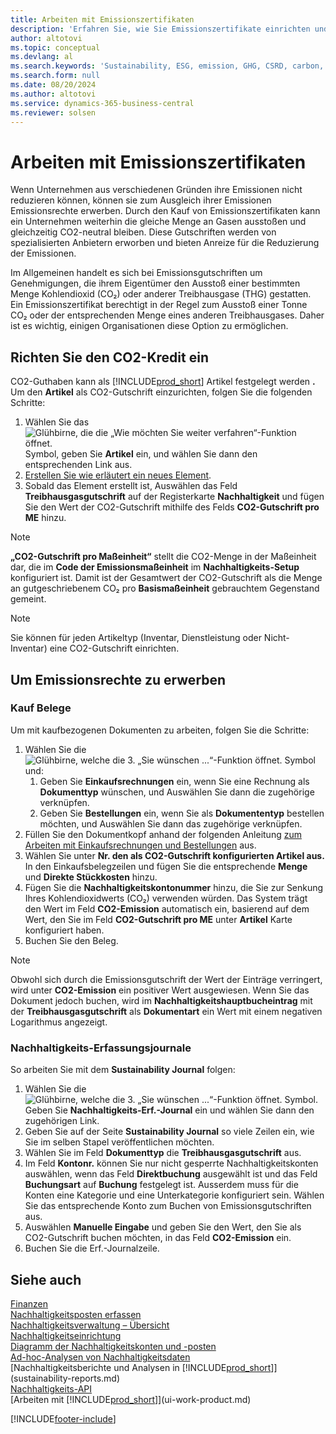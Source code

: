 ```yaml
---
title: Arbeiten mit Emissionszertifikaten
description: 'Erfahren Sie, wie Sie Emissionszertifikate einrichten und erwerben.'
author: altotovi
ms.topic: conceptual
ms.devlang: al
ms.search.keywords: 'Sustainability, ESG, emission, GHG, CSRD, carbon, credit, CO2'
ms.search.form: null
ms.date: 08/20/2024
ms.author: altotovi
ms.service: dynamics-365-business-central
ms.reviewer: solsen
---
```


# Arbeiten mit Emissionszertifikaten  

Wenn Unternehmen aus verschiedenen Gründen ihre Emissionen nicht reduzieren können, können sie zum Ausgleich ihrer Emissionen Emissionsrechte erwerben. Durch den Kauf von Emissionszertifikaten kann ein Unternehmen weiterhin die gleiche Menge an Gasen ausstoßen und gleichzeitig CO2-neutral bleiben. Diese Gutschriften werden von spezialisierten Anbietern erworben und bieten Anreize für die Reduzierung der Emissionen.  

Im Allgemeinen handelt es sich bei Emissionsgutschriften um Genehmigungen, die ihrem Eigentümer den Ausstoß einer bestimmten Menge Kohlendioxid (CO₂) oder anderer Treibhausgase (THG) gestatten. Ein Emissionszertifikat berechtigt in der Regel zum Ausstoß einer Tonne CO₂ oder der entsprechenden Menge eines anderen Treibhausgases. Daher ist es wichtig, einigen Organisationen diese Option zu ermöglichen.  

## Richten Sie den CO2-Kredit ein  

CO2-Guthaben kann als  [!INCLUDE[prod_short](includes/prod_short.md)] Artikel festgelegt werden **.** Um den **Artikel** als CO2-Gutschrift einzurichten, folgen Sie die folgenden Schritte:
  
1. Wählen Sie das ![Glühbirne, die die „Wie möchten Sie weiter verfahren“-Funktion öffnet.](media/ui-search/search_small.png "Wie möchten Sie weiter verfahren?") Symbol, geben Sie **Artikel** ein, und wählen Sie dann den entsprechenden Link aus. 
2. [Erstellen Sie wie erläutert ein neues Element](inventory-how-register-new-items.md).   
3. Sobald das Element erstellt ist, Auswählen das Feld  **Treibhausgasgutschrift**  auf der Registerkarte  **Nachhaltigkeit**  und fügen Sie den Wert der CO2-Gutschrift mithilfe des Felds  **CO2-Gutschrift pro ME**  hinzu.

> [!NOTE]
> **„CO2-Gutschrift pro Maßeinheit“** stellt die CO2-Menge in der Maßeinheit dar, die im  **Code der Emissionsmaßeinheit** im  **Nachhaltigkeits-Setup** konfiguriert ist. Damit ist der Gesamtwert der CO2-Gutschrift als die Menge an gutgeschriebenem CO₂ pro  **Basismaßeinheit** gebrauchtem Gegenstand gemeint.  

> [!NOTE]
> Sie können für jeden Artikeltyp (Inventar, Dienstleistung oder Nicht-Inventar) eine CO2-Gutschrift einrichten.  

## Um Emissionsrechte zu erwerben 

### Kauf Belege 

Um mit kaufbezogenen Dokumenten zu arbeiten, folgen Sie die Schritte:

1. Wählen Sie die ![Glühbirne, welche die 3. „Sie wünschen ...“-Funktion öffnet.](media/ui-search/search_small.png "Wie möchten Sie weiter verfahren?") Symbol und:  
   1. Geben Sie  **Einkaufsrechnungen**  ein, wenn Sie eine Rechnung als  **Dokumenttyp** wünschen, und Auswählen Sie dann die zugehörige verknüpfen.  
   2. Geben Sie  **Bestellungen**  ein, wenn Sie als  **Dokumententyp** bestellen möchten, und Auswählen Sie dann das zugehörige verknüpfen.   
2. Füllen Sie den Dokumentkopf anhand der folgenden Anleitung  [zum Arbeiten mit Einkaufsrechnungen und Bestellungen](purchasing-how-record-purchases.md) aus. 
3. Wählen Sie unter  **Nr. den als CO2-Gutschrift konfigurierten Artikel aus.** In den Einkaufsbelegzeilen und fügen Sie die entsprechende  **Menge** und  **Direkte Stückkosten** hinzu. 
4. Fügen Sie die  **Nachhaltigkeitskontonummer**  hinzu, die Sie zur Senkung Ihres Kohlendioxidwerts (CO₂) verwenden würden. Das System trägt den Wert im Feld  **CO2-Emission**  automatisch ein, basierend auf dem Wert, den Sie im Feld  **CO2-Gutschrift pro ME**  unter  **Artikel** Karte konfiguriert haben.
5. Buchen Sie den Beleg.

> [!NOTE]
> Obwohl sich durch die Emissionsgutschrift der Wert der Einträge verringert, wird unter  **CO2-Emission** ein positiver Wert ausgewiesen. Wenn Sie das Dokument jedoch buchen, wird im  **Nachhaltigkeitshauptbucheintrag**  mit der  **Treibhausgasgutschrift**  als  **Dokumentart** ein Wert mit einem negativen Logarithmus angezeigt.  

### Nachhaltigkeits-Erfassungsjournale 

So arbeiten Sie mit dem **Sustainability Journal** folgen:  

1. Wählen Sie die ![Glühbirne, welche die 3. „Sie wünschen ...“-Funktion öffnet.](media/ui-search/search_small.png "Tell me-Funktion") Symbol. Geben Sie **Nachhaltigkeits-Erf.-Journal** ein und wählen Sie dann den zugehörigen Link. 
2. Geben Sie auf der Seite  **Sustainability Journal**  so viele Zeilen ein, wie Sie im selben Stapel veröffentlichen möchten.  
3. Wählen Sie im Feld  **Dokumenttyp**  die  **Treibhausgasgutschrift**  aus.    
4. Im Feld **Kontonr.** können Sie nur nicht gesperrte Nachhaltigkeitskonten auswählen, wenn das Feld **Direktbuchung** ausgewählt ist und das Feld **Buchungsart** auf **Buchung** festgelegt ist. Ausserdem muss für die Konten eine Kategorie und eine Unterkategorie konfiguriert sein. Wählen Sie das entsprechende Konto zum Buchen von Emissionsgutschriften aus.
5. Auswählen **Manuelle Eingabe** und geben Sie den Wert, den Sie als CO2-Gutschrift buchen möchten, in das Feld **CO2-Emission**  ein.  
6. Buchen Sie die Erf.-Journalzeile.   

## Siehe auch 

[Finanzen](finance.md)    
[Nachhaltigkeitsposten erfassen](finance-sustainability-journal.md)    
[Nachhaltigkeitsverwaltung – Übersicht](finance-manage-sustainability.md)    
[Nachhaltigkeitseinrichtung](finance-sustainability-setup.md)   
[Diagramm der Nachhaltigkeitskonten und -posten](finance-sustainability-accounts-ledger.md)  
[Ad-hoc-Analysen von Nachhaltigkeitsdaten](ad-hoc-analysis-sustainability.md)    
[Nachhaltigkeitsberichte und Analysen in [!INCLUDE[prod_short](includes/prod_short.md)]](sustainability-reports.md)   
[Nachhaltigkeits-API](/dynamics365/business-central/dev-itpro/api-sustainability/sustainability-api?toc=/dynamics365/business-central/toc.json)    
[Arbeiten mit [!INCLUDE[prod_short](includes/prod_short.md)]](ui-work-product.md)    

[!INCLUDE[footer-include](includes/footer-banner.md)]
